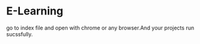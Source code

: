 # E-Learning
go to index file and open with chrome or any browser.And your projects run sucssfully.
